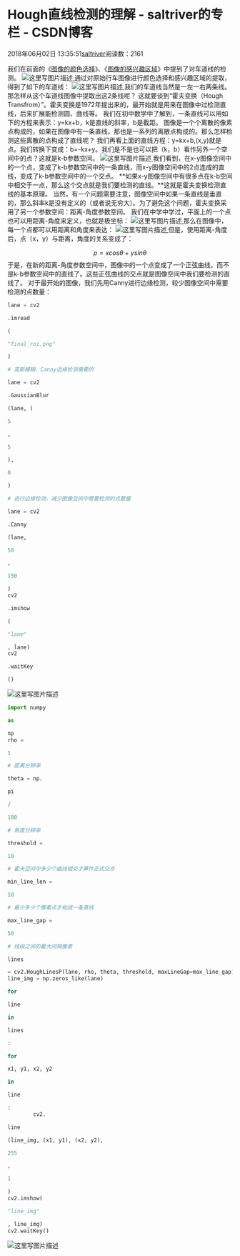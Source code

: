 
# Hough直线检测的理解 - saltriver的专栏 - CSDN博客


2018年06月02日 13:35:51[saltriver](https://me.csdn.net/saltriver)阅读数：2161


我们在前面的《[图像的颜色选择](https://blog.csdn.net/saltriver/article/details/79680859)》、《[图像的感兴趣区域](https://blog.csdn.net/saltriver/article/details/79680973)》中提到了对车道线的检测。
![这里写图片描述](https://img-blog.csdn.net/20180324193622942?watermark/2/text/aHR0cHM6Ly9ibG9nLmNzZG4ubmV0L3NhbHRyaXZlcg==/font/5a6L5L2T/fontsize/400/fill/I0JBQkFCMA==/dissolve/70)[ ](https://img-blog.csdn.net/20180324193622942?watermark/2/text/aHR0cHM6Ly9ibG9nLmNzZG4ubmV0L3NhbHRyaXZlcg==/font/5a6L5L2T/fontsize/400/fill/I0JBQkFCMA==/dissolve/70)
通过对原始行车图像进行颜色选择和感兴趣区域的提取，得到了如下的车道线：
![这里写图片描述](https://img-blog.csdn.net/20180324195408900?watermark/2/text/aHR0cHM6Ly9ibG9nLmNzZG4ubmV0L3NhbHRyaXZlcg==/font/5a6L5L2T/fontsize/400/fill/I0JBQkFCMA==/dissolve/70)[ ](https://img-blog.csdn.net/20180324195408900?watermark/2/text/aHR0cHM6Ly9ibG9nLmNzZG4ubmV0L3NhbHRyaXZlcg==/font/5a6L5L2T/fontsize/400/fill/I0JBQkFCMA==/dissolve/70)
我们的车道线当然是一左一右两条线。那怎样从这个车道线图像中提取出这2条线呢？
[
](https://img-blog.csdn.net/20180324195408900?watermark/2/text/aHR0cHM6Ly9ibG9nLmNzZG4ubmV0L3NhbHRyaXZlcg==/font/5a6L5L2T/fontsize/400/fill/I0JBQkFCMA==/dissolve/70)这就要谈到“霍夫变换（Hough Transfrom）”。霍夫变换是1972年提出来的，最开始就是用来在图像中过检测直线，后来扩展能检测圆、曲线等。
[
](https://img-blog.csdn.net/20180324195408900?watermark/2/text/aHR0cHM6Ly9ibG9nLmNzZG4ubmV0L3NhbHRyaXZlcg==/font/5a6L5L2T/fontsize/400/fill/I0JBQkFCMA==/dissolve/70)我们在初中数学中了解到，一条直线可以用如下的方程来表示：y=kx+b，k是直线的斜率，b是截距。
[
](https://img-blog.csdn.net/20180324195408900?watermark/2/text/aHR0cHM6Ly9ibG9nLmNzZG4ubmV0L3NhbHRyaXZlcg==/font/5a6L5L2T/fontsize/400/fill/I0JBQkFCMA==/dissolve/70)图像是一个个离散的像素点构成的，如果在图像中有一条直线，那也是一系列的离散点构成的。那么怎样检测这些离散的点构成了直线呢？
[
](https://img-blog.csdn.net/20180324195408900?watermark/2/text/aHR0cHM6Ly9ibG9nLmNzZG4ubmV0L3NhbHRyaXZlcg==/font/5a6L5L2T/fontsize/400/fill/I0JBQkFCMA==/dissolve/70)我们再看上面的直线方程：y=kx+b,(x,y)就是点。我们转换下变成：b=-kx+y。我们是不是也可以把（k，b）看作另外一个空间中的点？这就是k-b参数空间。
![这里写图片描述](https://img-blog.csdn.net/20180602132729141?watermark/2/text/aHR0cHM6Ly9ibG9nLmNzZG4ubmV0L3NhbHRyaXZlcg==/font/5a6L5L2T/fontsize/400/fill/I0JBQkFCMA==/dissolve/70)[ ](https://img-blog.csdn.net/20180602132729141?watermark/2/text/aHR0cHM6Ly9ibG9nLmNzZG4ubmV0L3NhbHRyaXZlcg==/font/5a6L5L2T/fontsize/400/fill/I0JBQkFCMA==/dissolve/70)
我们看到，在x-y图像空间中的一个点，变成了k-b参数空间中的一条直线，而x-y图像空间中的2点连成的直线，变成了k-b参数空间中的一个交点。
[
](https://img-blog.csdn.net/20180602132729141?watermark/2/text/aHR0cHM6Ly9ibG9nLmNzZG4ubmV0L3NhbHRyaXZlcg==/font/5a6L5L2T/fontsize/400/fill/I0JBQkFCMA==/dissolve/70)**如果x-y图像空间中有很多点在k-b空间中相交于一点，那么这个交点就是我们要检测的直线。**这就是霍夫变换检测直线的基本原理。
[
](https://img-blog.csdn.net/20180602132729141?watermark/2/text/aHR0cHM6Ly9ibG9nLmNzZG4ubmV0L3NhbHRyaXZlcg==/font/5a6L5L2T/fontsize/400/fill/I0JBQkFCMA==/dissolve/70)当然，有一个问题需要注意，图像空间中如果一条直线是垂直的，那么斜率k是没有定义的（或者说无穷大）。为了避免这个问题，霍夫变换采用了另一个参数空间：距离-角度参数空间。
[
](https://img-blog.csdn.net/20180602132729141?watermark/2/text/aHR0cHM6Ly9ibG9nLmNzZG4ubmV0L3NhbHRyaXZlcg==/font/5a6L5L2T/fontsize/400/fill/I0JBQkFCMA==/dissolve/70)我们在中学中学过，平面上的一个点也可以用距离-角度来定义，也就是极坐标：
![这里写图片描述](https://img-blog.csdn.net/20180602132856731?watermark/2/text/aHR0cHM6Ly9ibG9nLmNzZG4ubmV0L3NhbHRyaXZlcg==/font/5a6L5L2T/fontsize/400/fill/I0JBQkFCMA==/dissolve/70)[ ](https://img-blog.csdn.net/20180602132856731?watermark/2/text/aHR0cHM6Ly9ibG9nLmNzZG4ubmV0L3NhbHRyaXZlcg==/font/5a6L5L2T/fontsize/400/fill/I0JBQkFCMA==/dissolve/70)
那么在图像中，每一个点都可以用距离和角度来表达：
![这里写图片描述](https://img-blog.csdn.net/20180602132904904?watermark/2/text/aHR0cHM6Ly9ibG9nLmNzZG4ubmV0L3NhbHRyaXZlcg==/font/5a6L5L2T/fontsize/400/fill/I0JBQkFCMA==/dissolve/70)[ ](https://img-blog.csdn.net/20180602132904904?watermark/2/text/aHR0cHM6Ly9ibG9nLmNzZG4ubmV0L3NhbHRyaXZlcg==/font/5a6L5L2T/fontsize/400/fill/I0JBQkFCMA==/dissolve/70)
但是，使用距离-角度后，点（x，y）与距离，角度的关系变成了：

$$
\rho=x cos\theta + y sin\theta
$$
于是，在新的距离-角度参数空间中，图像中的一个点变成了一个正弦曲线，而不是k-b参数空间中的直线了。这些正弦曲线的交点就是图像空间中我们要检测的直线了。
对于最开始的图像，我们先用Canny进行边缘检测，较少图像空间中需要检测的点数量：
```python
lane = cv2
```
```python
.imread
```
```python
(
```
```python
"final_roi.png"
```
```python
)
```
```python
# 高斯模糊，Canny边缘检测需要的
```
```python
lane = cv2
```
```python
.GaussianBlur
```
```python
(lane, (
```
```python
5
```
```python
,
```
```python
5
```
```python
),
```
```python
0
```
```python
)
```
```python
# 进行边缘检测，减少图像空间中需要检测的点数量
```
```python
lane = cv2
```
```python
.Canny
```
```python
(lane,
```
```python
50
```
```python
,
```
```python
150
```
```python
)
cv2
```
```python
.imshow
```
```python
(
```
```python
"lane"
```
```python
, lane)
cv2
```
```python
.waitKey
```
```python
()
```
![这里写图片描述](https://img-blog.csdn.net/20180602133341305?watermark/2/text/aHR0cHM6Ly9ibG9nLmNzZG4ubmV0L3NhbHRyaXZlcg==/font/5a6L5L2T/fontsize/400/fill/I0JBQkFCMA==/dissolve/70)
```python
import numpy
```
```python
as
```
```python
np
rho =
```
```python
1
```
```python
# 距离分辨率
```
```python
theta = np.
```
```python
pi
```
```python
/
```
```python
180
```
```python
# 角度分辨率
```
```python
threshold =
```
```python
10
```
```python
# 霍夫空间中多少个曲线相交才算作正式交点
```
```python
min_line_len =
```
```python
10
```
```python
# 最少多少个像素点才构成一条直线
```
```python
max_line_gap =
```
```python
50
```
```python
# 线段之间的最大间隔像素
```
```python
lines
```
```python
= cv2.HoughLinesP(lane, rho, theta, threshold, maxLineGap=max_line_gap)
line_img = np.zeros_like(lane)
```
```python
for
```
```python
line
```
```python
in
```
```python
lines
```
```python
:
```
```python
for
```
```python
x1, y1, x2, y2
```
```python
in
```
```python
line
```
```python
:
        cv2.
```
```python
line
```
```python
(line_img, (x1, y1), (x2, y2),
```
```python
255
```
```python
,
```
```python
1
```
```python
)
cv2.imshow(
```
```python
"line_img"
```
```python
, line_img)
cv2.waitKey()
```
![这里写图片描述](https://img-blog.csdn.net/20180602133427350?watermark/2/text/aHR0cHM6Ly9ibG9nLmNzZG4ubmV0L3NhbHRyaXZlcg==/font/5a6L5L2T/fontsize/400/fill/I0JBQkFCMA==/dissolve/70)

